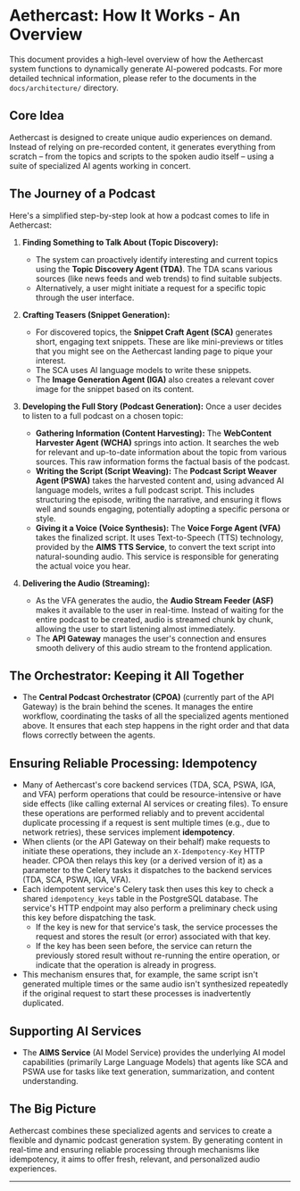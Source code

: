 # Aethercast: How It Works - An Overview

This document provides a high-level overview of how the Aethercast system functions to dynamically generate AI-powered podcasts. For more detailed technical information, please refer to the documents in the `docs/architecture/` directory.

## Core Idea

Aethercast is designed to create unique audio experiences on demand. Instead of relying on pre-recorded content, it generates everything from scratch – from the topics and scripts to the spoken audio itself – using a suite of specialized AI agents working in concert.

## The Journey of a Podcast

Here's a simplified step-by-step look at how a podcast comes to life in Aethercast:

1.  **Finding Something to Talk About (Topic Discovery):**
    *   The system can proactively identify interesting and current topics using the **Topic Discovery Agent (TDA)**. The TDA scans various sources (like news feeds and web trends) to find suitable subjects.
    *   Alternatively, a user might initiate a request for a specific topic through the user interface.

2.  **Crafting Teasers (Snippet Generation):**
    *   For discovered topics, the **Snippet Craft Agent (SCA)** generates short, engaging text snippets. These are like mini-previews or titles that you might see on the Aethercast landing page to pique your interest.
    *   The SCA uses AI language models to write these snippets.
    *   The **Image Generation Agent (IGA)** also creates a relevant cover image for the snippet based on its content.

3.  **Developing the Full Story (Podcast Generation):**
    Once a user decides to listen to a full podcast on a chosen topic:
    *   **Gathering Information (Content Harvesting):** The **WebContent Harvester Agent (WCHA)** springs into action. It searches the web for relevant and up-to-date information about the topic from various sources. This raw information forms the factual basis of the podcast.
    *   **Writing the Script (Script Weaving):** The **Podcast Script Weaver Agent (PSWA)** takes the harvested content and, using advanced AI language models, writes a full podcast script. This includes structuring the episode, writing the narrative, and ensuring it flows well and sounds engaging, potentially adopting a specific persona or style.
    *   **Giving it a Voice (Voice Synthesis):** The **Voice Forge Agent (VFA)** takes the finalized script. It uses Text-to-Speech (TTS) technology, provided by the **AIMS TTS Service**, to convert the text script into natural-sounding audio. This service is responsible for generating the actual voice you hear.

4.  **Delivering the Audio (Streaming):**
    *   As the VFA generates the audio, the **Audio Stream Feeder (ASF)** makes it available to the user in real-time. Instead of waiting for the entire podcast to be created, audio is streamed chunk by chunk, allowing the user to start listening almost immediately.
    *   The **API Gateway** manages the user's connection and ensures smooth delivery of this audio stream to the frontend application.

## The Orchestrator: Keeping it All Together

*   The **Central Podcast Orchestrator (CPOA)** (currently part of the API Gateway) is the brain behind the scenes. It manages the entire workflow, coordinating the tasks of all the specialized agents mentioned above. It ensures that each step happens in the right order and that data flows correctly between the agents.

## Ensuring Reliable Processing: Idempotency

*   Many of Aethercast's core backend services (TDA, SCA, PSWA, IGA, and VFA) perform operations that could be resource-intensive or have side effects (like calling external AI services or creating files). To ensure these operations are performed reliably and to prevent accidental duplicate processing if a request is sent multiple times (e.g., due to network retries), these services implement **idempotency**.
*   When clients (or the API Gateway on their behalf) make requests to initiate these operations, they include an `X-Idempotency-Key` HTTP header. CPOA then relays this key (or a derived version of it) as a parameter to the Celery tasks it dispatches to the backend services (TDA, SCA, PSWA, IGA, VFA).
*   Each idempotent service's Celery task then uses this key to check a shared `idempotency_keys` table in the PostgreSQL database. The service's HTTP endpoint may also perform a preliminary check using this key before dispatching the task.
    *   If the key is new for that service's task, the service processes the request and stores the result (or error) associated with that key.
    *   If the key has been seen before, the service can return the previously stored result without re-running the entire operation, or indicate that the operation is already in progress.
*   This mechanism ensures that, for example, the same script isn't generated multiple times or the same audio isn't synthesized repeatedly if the original request to start these processes is inadvertently duplicated.

## Supporting AI Services

*   The **AIMS Service** (AI Model Service) provides the underlying AI model capabilities (primarily Large Language Models) that agents like SCA and PSWA use for tasks like text generation, summarization, and content understanding.

## The Big Picture

Aethercast combines these specialized agents and services to create a flexible and dynamic podcast generation system. By generating content in real-time and ensuring reliable processing through mechanisms like idempotency, it aims to offer fresh, relevant, and personalized audio experiences.

---

